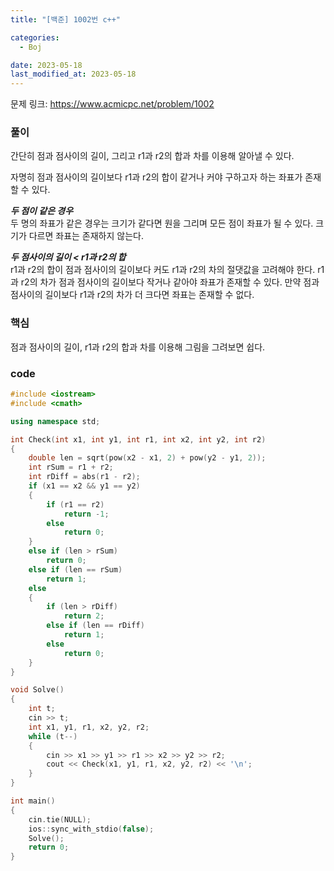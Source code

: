 ```yaml
---
title: "[백준] 1002번 c++"

categories:
  - Boj

date: 2023-05-18
last_modified_at: 2023-05-18
---
```


문제 링크: <a href="https://www.acmicpc.net/problem/1002" target="_blank">https://www.acmicpc.net/problem/1002</a>  

### 풀이  
간단히 점과 점사이의 길이, 그리고 r1과 r2의 합과 차를 이용해 알아낼 수 있다.  

자명히 점과 점사이의 길이보다 r1과 r2의 합이 같거나 커야 구하고자 하는 좌표가 존재할 수 있다.  

***두 점이 같은 경우***  
두 명의 좌표가 같은 경우는 크기가 같다면 원을 그리며 모든 점이 좌표가 될 수 있다. 크기가 다르면 좌표는 존재하지 않는다.  

***두 점사이의 길이 < r1과 r2의 합***  
r1과 r2의 합이 점과 점사이의 길이보다 커도 r1과 r2의 차의 절댓값을 고려해야 한다. r1과 r2의 차가 점과 점사이의 길이보다 작거나 같아야 좌표가 존재할 수 있다. 만약 점과 점사이의 길이보다 r1과 r2의 차가 더 크다면 좌표는 존재할 수 없다.

### 핵심  
점과 점사이의 길이, r1과 r2의 합과 차를 이용해 그림을 그려보면 쉽다.  

### code
```c++
#include <iostream>
#include <cmath>

using namespace std;

int Check(int x1, int y1, int r1, int x2, int y2, int r2)
{
    double len = sqrt(pow(x2 - x1, 2) + pow(y2 - y1, 2));
    int rSum = r1 + r2;
    int rDiff = abs(r1 - r2);
    if (x1 == x2 && y1 == y2)
    {
        if (r1 == r2)
            return -1;
        else
            return 0;
    }
    else if (len > rSum)
        return 0;
    else if (len == rSum)
        return 1;
    else
    {
        if (len > rDiff)
            return 2;
        else if (len == rDiff)
            return 1;
        else
            return 0;
    }
}

void Solve()
{
    int t;
    cin >> t;
    int x1, y1, r1, x2, y2, r2;
    while (t--)
    {
        cin >> x1 >> y1 >> r1 >> x2 >> y2 >> r2;
        cout << Check(x1, y1, r1, x2, y2, r2) << '\n';
    }
}

int main()
{
    cin.tie(NULL);
    ios::sync_with_stdio(false);
    Solve();
    return 0;
}
```